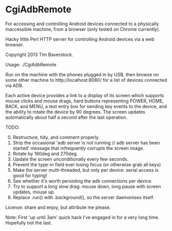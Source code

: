 CgiAdbRemote
============

For accessing and controlling Android devices connected to a physically
inaccessible machine, from a browser (only tested on Chrome currently).

Hacky little Perl HTTP server for controlling Android devices via a web browser.

Copyright 2013 Tim Baverstock.

Usage: ./CgiAdbRemote

Run on the machine with the phones plugged in by USB, then browse on some other
machine to http://localhost:8080/ for a list of devices connected via ADB.

Each active device provides a link to a display of its screen which supports
mouse clicks and mouse drags, hard buttons representing POWER, HOME, BACK, and
MENU, a text entry box for sending key events to the device, and the ability to
rotate the device by 90 degrees. The screen updates automatically about half a
second after the last operation.

TODO:

0. Restructure, tidy, and comment properly.
1. Strip the occasional 'adb server is not running // adb server has been started' message that infrequently corrupts the screen image.
2. Rotate by 180deg and 270deg.
3. Update the screen unconditionally every few seconds.
4. Prevent the type-in field ever losing focus (or otherwise grab all keys)
5. Make the server multi-threaded, but only per device: serial access is good for typing!
6. See whether it's worth persisting the adb connections per device.
7. Try to support a long slow drag: mouse down, long pause with screen updates, mouse up.
8. Replace .run() with .background(), so the server daemonises itself.

License: share and enjoy, but attribute me please.

Note: First 'up until 3am' quick hack I've engaged in for a very long time.
Hopefully not the last.

